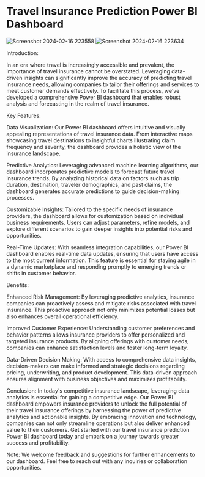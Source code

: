 # Travel Insurance Prediction Power BI Dashboard

![Screenshot 2024-02-16 223558](https://github.com/Rahulbaudh/travel_insurance_dashboard/assets/133002900/e76eb0c2-80ef-4238-88f2-767441802fb4)
![Screenshot 2024-02-16 223634](https://github.com/Rahulbaudh/travel_insurance_dashboard/assets/133002900/7d0f84bd-15da-4612-9a5f-688b887b2d2c)

Introduction:

In an era where travel is increasingly accessible and prevalent, the importance of travel insurance cannot be overstated. Leveraging data-driven insights can significantly improve the accuracy of predicting travel insurance needs, allowing companies to tailor their offerings and services to meet customer demands effectively. To facilitate this process, we've developed a comprehensive Power BI dashboard that enables robust analysis and forecasting in the realm of travel insurance.

Key Features:

Data Visualization: Our Power BI dashboard offers intuitive and visually appealing representations of travel insurance data. From interactive maps showcasing travel destinations to insightful charts illustrating claim frequency and severity, the dashboard provides a holistic view of the insurance landscape.

Predictive Analytics: Leveraging advanced machine learning algorithms, our dashboard incorporates predictive models to forecast future travel insurance trends. By analyzing historical data on factors such as trip duration, destination, traveler demographics, and past claims, the dashboard generates accurate predictions to guide decision-making processes.

Customizable Insights: Tailored to the specific needs of insurance providers, the dashboard allows for customization based on individual business requirements. Users can adjust parameters, refine models, and explore different scenarios to gain deeper insights into potential risks and opportunities.

Real-Time Updates: With seamless integration capabilities, our Power BI dashboard enables real-time data updates, ensuring that users have access to the most current information. This feature is essential for staying agile in a dynamic marketplace and responding promptly to emerging trends or shifts in customer behavior.

Benefits:

Enhanced Risk Management: By leveraging predictive analytics, insurance companies can proactively assess and mitigate risks associated with travel insurance. This proactive approach not only minimizes potential losses but also enhances overall operational efficiency.

Improved Customer Experience: Understanding customer preferences and behavior patterns allows insurance providers to offer personalized and targeted insurance products. By aligning offerings with customer needs, companies can enhance satisfaction levels and foster long-term loyalty.

Data-Driven Decision Making: With access to comprehensive data insights, decision-makers can make informed and strategic decisions regarding pricing, underwriting, and product development. This data-driven approach ensures alignment with business objectives and maximizes profitability.

Conclusion:
In today's competitive insurance landscape, leveraging data analytics is essential for gaining a competitive edge. Our Power BI dashboard empowers insurance providers to unlock the full potential of their travel insurance offerings by harnessing the power of predictive analytics and actionable insights. By embracing innovation and technology, companies can not only streamline operations but also deliver enhanced value to their customers. Get started with our travel insurance prediction Power BI dashboard today and embark on a journey towards greater success and profitability.

Note: We welcome feedback and suggestions for further enhancements to our dashboard. Feel free to reach out with any inquiries or collaboration opportunities.
